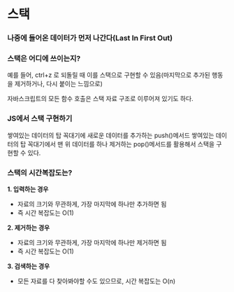 # 스택

### 나중에 들어온 데이터가 먼저 나간다(Last In First Out)

### 스택은 어디에 쓰이는지?

예를 들어, ctrl+z 로 되돌릴 때 이를 스택으로 구현할 수 있음(마지막으로 추가된 행동을 제거하거나, 다시 붙이는 느낌으로)

자바스크립트의 모든 함수 호출은 스택 자료 구조로 이루어져 있기도 하다.

### JS에서 스택 구현하기

쌓여있는 데이터의 탑 꼭대기에 새로운 데이터를 추가하는 push()메서드
쌓여있는 데이터의 탑 꼭대기에서 맨 위 데이터를 하나 제거하는 pop()메서드를 활용해서 스택을 구현할 수 있다.

### 스택의 시간복잡도는?

**1. 입력하는 경우**

- 자료의 크기와 무관하게, 가장 마지막에 하나만 추가하면 됨
- 즉 시간 복잡도는 O(1)

**2. 제거하는 경우**

- 자료의 크기와 무관하게, 가장 마지막에 하나만 제거하면 됨
- 즉 시간 복잡도는 O(1)

**3. 검색하는 경우**

- 모든 자료를 다 찾아봐야할 수도 있으므로, 시간 복잡도는 O(n)
